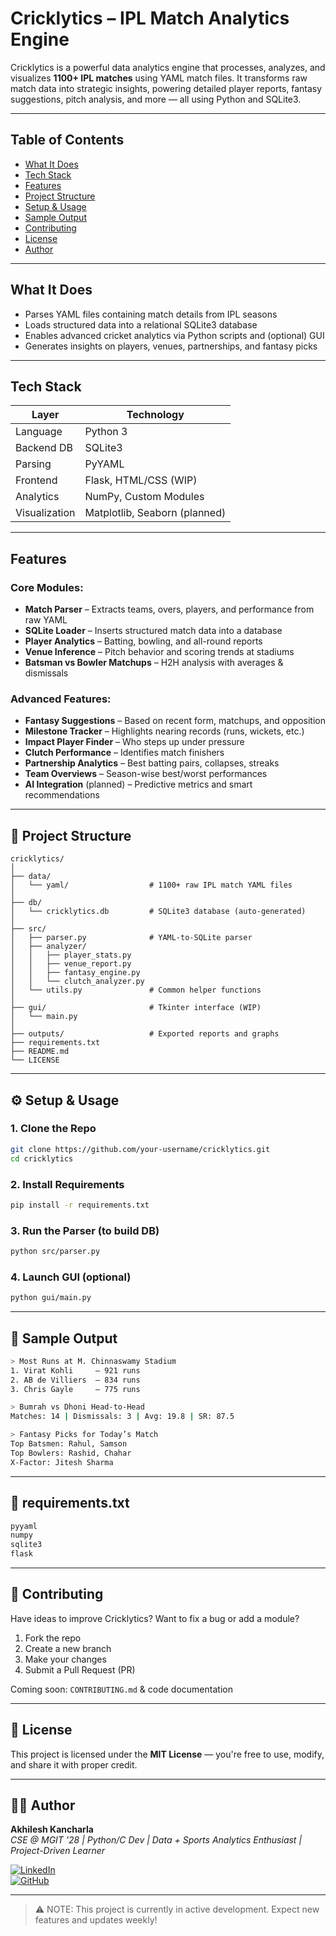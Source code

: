 # Cricklytics – IPL Match Analytics Engine

Cricklytics is a powerful data analytics engine that processes, analyzes, and visualizes **1100+ IPL matches** using YAML match files. It transforms raw match data into strategic insights, powering detailed player reports, fantasy suggestions, pitch analysis, and more — all using Python and SQLite3.

---

## Table of Contents
- [What It Does](#-what-it-does)
- [Tech Stack](#-tech-stack)
- [Features](#-features)
- [Project Structure](#-project-structure)
- [Setup & Usage](#-setup--usage)
- [Sample Output](#-sample-output)
- [Contributing](#-contributing)
- [License](#-license)
- [Author](#-author)

---

## What It Does

- Parses YAML files containing match details from IPL seasons
- Loads structured data into a relational SQLite3 database
- Enables advanced cricket analytics via Python scripts and (optional) GUI
- Generates insights on players, venues, partnerships, and fantasy picks

---

##  Tech Stack

| Layer        | Technology                      |
|--------------|----------------------------------|
| Language     | Python 3                         |
| Backend DB   | SQLite3                          |
| Parsing      | PyYAML                           |
| Frontend     | Flask, HTML/CSS (WIP)            |
| Analytics    | NumPy, Custom Modules            |
| Visualization| Matplotlib, Seaborn (planned)    |

---

## Features

### Core Modules:
- **Match Parser** – Extracts teams, overs, players, and performance from raw YAML
- **SQLite Loader** – Inserts structured match data into a database
- **Player Analytics** – Batting, bowling, and all-round reports
- **Venue Inference** – Pitch behavior and scoring trends at stadiums
- **Batsman vs Bowler Matchups** – H2H analysis with averages & dismissals

### Advanced Features:
- **Fantasy Suggestions** – Based on recent form, matchups, and opposition
- **Milestone Tracker** – Highlights nearing records (runs, wickets, etc.)
- **Impact Player Finder** – Who steps up under pressure
- **Clutch Performance** – Identifies match finishers
- **Partnership Analytics** – Best batting pairs, collapses, streaks
- **Team Overviews** – Season-wise best/worst performances
- **AI Integration** (planned) – Predictive metrics and smart recommendations

---

## 📁 Project Structure

```
cricklytics/
│
├── data/
│   └── yaml/                  # 1100+ raw IPL match YAML files
│
├── db/
│   └── cricklytics.db         # SQLite3 database (auto-generated)
│
├── src/
│   ├── parser.py              # YAML-to-SQLite parser
│   ├── analyzer/
│   │   ├── player_stats.py
│   │   ├── venue_report.py
│   │   ├── fantasy_engine.py
│   │   └── clutch_analyzer.py
│   └── utils.py               # Common helper functions
│
├── gui/                       # Tkinter interface (WIP)
│   └── main.py
│
├── outputs/                   # Exported reports and graphs
├── requirements.txt
├── README.md
└── LICENSE
```

---

## ⚙️ Setup & Usage

### 1. Clone the Repo
```bash
git clone https://github.com/your-username/cricklytics.git
cd cricklytics
```

### 2. Install Requirements
```bash
pip install -r requirements.txt
```

### 3. Run the Parser (to build DB)
```bash
python src/parser.py
```

### 4. Launch GUI (optional)
```bash
python gui/main.py
```

---

## 🧪 Sample Output

```bash
> Most Runs at M. Chinnaswamy Stadium
1. Virat Kohli     – 921 runs
2. AB de Villiers  – 834 runs
3. Chris Gayle     – 775 runs

> Bumrah vs Dhoni Head-to-Head
Matches: 14 | Dismissals: 3 | Avg: 19.8 | SR: 87.5

> Fantasy Picks for Today’s Match
Top Batsmen: Rahul, Samson
Top Bowlers: Rashid, Chahar
X-Factor: Jitesh Sharma
```

---

## 🧾 requirements.txt

```txt
pyyaml
numpy
sqlite3
flask
```

---

## 🤝 Contributing

Have ideas to improve Cricklytics? Want to fix a bug or add a module?

1. Fork the repo
2. Create a new branch
3. Make your changes
4. Submit a Pull Request (PR)

Coming soon: `CONTRIBUTING.md` & code documentation

---

## 📜 License

This project is licensed under the **MIT License** — you're free to use, modify, and share it with proper credit.

---

## 👨‍💻 Author

**Akhilesh Kancharla**  
*CSE @ MGIT '28 | Python/C Dev | Data + Sports Analytics Enthusiast | Project-Driven Learner*

[![LinkedIn](https://img.shields.io/badge/LinkedIn-Akhilesh_Kancharla-blue?logo=linkedin)](https://www.linkedin.com/in/akhilesh-kancharla/)  
[![GitHub](https://img.shields.io/badge/GitHub-akhi5hesh-black?logo=github)](https://github.com/Akhilesh-Kancharla)

---

> ⚠️ NOTE: This project is currently in active development. Expect new features and updates weekly!
